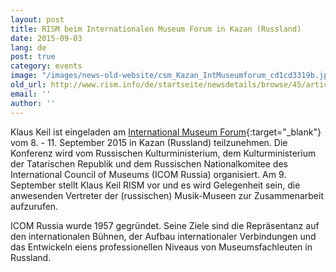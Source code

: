 ```yaml
---
layout: post
title: RISM beim Internationalen Museum Forum in Kazan (Russland)
date: 2015-09-03
lang: de
post: true
category: events
image: "/images/news-old-website/csm_Kazan_IntMuseumforum_cd1cd3319b.jpg"
old_url: http://www.rism.info/de/startseite/newsdetails/browse/45/article/64/rism-at-the-international-museum-forum-in-kazan-russia.html
email: ''
author: ''
---
```


Klaus Keil ist eingeladen am [International Museum Forum](http://forum.tatmuseum.ru/business-program/?lang=en){:target="_blank"} vom 8. - 11. September 2015 in Kazan (Russland) teilzunehmen. Die Konferenz wird vom Russischen Kulturministerium, dem Kulturministerium der Tatarischen Republik und dem Russischen Nationalkomitee des International Council of Museums (ICOM Russia) organisiert. Am 9. September stellt Klaus Keil RISM vor und es wird Gelegenheit sein, die anwesenden Vertreter der (russischen) Musik-Museen zur Zusammenarbeit aufzurufen.

ICOM Russia wurde 1957 gegründet. Seine Ziele sind die Repräsentanz auf den internationalen Bühnen, der Aufbau internationaler Verbindungen und das Entwickeln eiens professionellen Niveaus von Museumsfachleuten in Russland.